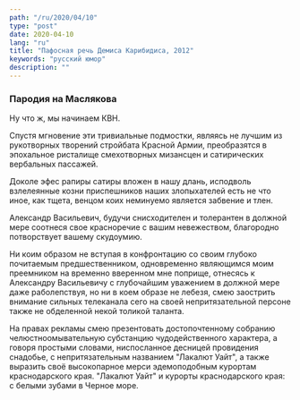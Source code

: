 ```yaml
---
path: "/ru/2020/04/10"
type: "post"
date: 2020-04-10
lang: "ru"
title: "Пафосная речь Демиса Карибидиса, 2012"
keywords: "русский юмор"
description: ""
---
```


### Пародия на Маслякова

Ну что ж, мы начинаем КВН.

Спустя мгновение эти тривиальные подмостки, являясь не лучшим из рукотворных творений стройбата Красной Армии, преобразятся в эпохальное ристалище смехотворных мизансцен и сатирических вербальных пассажей.

Доколе эфес рапиры сатиры вложен в нашу длань, исподволь взлелеянные козни приспешников наших злопыхателей есть не что иное, как тщета, венцом коих неминуемо является забвение и тлен.

Александр Васильевич, будучи снисходителен и толерантен в должной мере соотнеся свое красноречие с вашим невежеством, благородно потворствует вашему скудоумию.

Ни коим образом не вступая в конфронтацию со своим глубоко почитаемым предшественником, одновременно являющимся моим преемником на временно вверенном мне поприще, отнесясь к Александру Васильевичу с глубочайшим уважением в должной мере даже раболепствуя, но ни в коем образе не лебезя, смею заострить внимание сильных телеканала сего на своей непритязательной персоне также не обделенной некой толикой таланта.

На правах рекламы смею презентовать достопочтенному собранию челюстноомывательную субстанцию чудодейственного характера, а говоря простыми словами, ниспосланное десницей провидения снадобье, с непритязательным названием "Лакалют Уайт", а также выразить своё высокопарное мерси эдемоподобным курортам краснодарского края. "Лакалют Уайт" и курорты краснодарского края: с белыми зубами в Черное море.